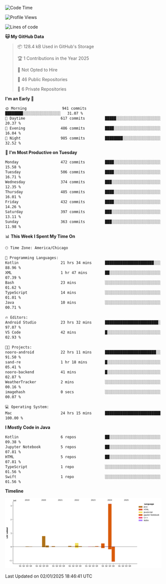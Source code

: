 <!--START_SECTION:waka-->
![Code Time](http://img.shields.io/badge/Code%20Time-744%20hrs%2051%20mins-blue)

![Profile Views](http://img.shields.io/badge/Profile%20Views-19-blue)

![Lines of code](https://img.shields.io/badge/From%20Hello%20World%20I%27ve%20Written-4.8%20million%20lines%20of%20code-blue)

**🐱 My GitHub Data** 

> 📦 128.4 kB Used in GitHub's Storage 
 > 
> 🏆 1 Contributions in the Year 2025
 > 
> 🚫 Not Opted to Hire
 > 
> 📜 46 Public Repositories 
 > 
> 🔑 6 Private Repositories 
 > 
**I'm an Early 🐤** 

```text
🌞 Morning                941 commits         ████████░░░░░░░░░░░░░░░░░   31.07 % 
🌆 Daytime                617 commits         █████░░░░░░░░░░░░░░░░░░░░   20.37 % 
🌃 Evening                486 commits         ████░░░░░░░░░░░░░░░░░░░░░   16.04 % 
🌙 Night                  985 commits         ████████░░░░░░░░░░░░░░░░░   32.52 % 
```
📅 **I'm Most Productive on Tuesday** 

```text
Monday                   472 commits         ████░░░░░░░░░░░░░░░░░░░░░   15.58 % 
Tuesday                  506 commits         ████░░░░░░░░░░░░░░░░░░░░░   16.71 % 
Wednesday                374 commits         ███░░░░░░░░░░░░░░░░░░░░░░   12.35 % 
Thursday                 485 commits         ████░░░░░░░░░░░░░░░░░░░░░   16.01 % 
Friday                   432 commits         ████░░░░░░░░░░░░░░░░░░░░░   14.26 % 
Saturday                 397 commits         ███░░░░░░░░░░░░░░░░░░░░░░   13.11 % 
Sunday                   363 commits         ███░░░░░░░░░░░░░░░░░░░░░░   11.98 % 
```


📊 **This Week I Spent My Time On** 

```text
🕑︎ Time Zone: America/Chicago

💬 Programming Languages: 
Kotlin                   21 hrs 34 mins      ██████████████████████░░░   88.96 % 
XML                      1 hr 47 mins        ██░░░░░░░░░░░░░░░░░░░░░░░   07.39 % 
Bash                     23 mins             ░░░░░░░░░░░░░░░░░░░░░░░░░   01.62 % 
TypeScript               14 mins             ░░░░░░░░░░░░░░░░░░░░░░░░░   01.01 % 
Java                     10 mins             ░░░░░░░░░░░░░░░░░░░░░░░░░   00.71 % 

🔥 Editors: 
Android Studio           23 hrs 32 mins      ████████████████████████░   97.07 % 
VS Code                  42 mins             █░░░░░░░░░░░░░░░░░░░░░░░░   02.93 % 

🐱‍💻 Projects: 
nooro-android            22 hrs 11 mins      ███████████████████████░░   91.50 % 
sand-re                  1 hr 18 mins        █░░░░░░░░░░░░░░░░░░░░░░░░   05.41 % 
nooro-backend            41 mins             █░░░░░░░░░░░░░░░░░░░░░░░░   02.87 % 
WeatherTracker           2 mins              ░░░░░░░░░░░░░░░░░░░░░░░░░   00.16 % 
imagehash                0 secs              ░░░░░░░░░░░░░░░░░░░░░░░░░   00.07 % 

💻 Operating System: 
Mac                      24 hrs 15 mins      █████████████████████████   100.00 % 
```

**I Mostly Code in Java** 

```text
Kotlin                   6 repos             ██░░░░░░░░░░░░░░░░░░░░░░░   09.38 % 
Jupyter Notebook         5 repos             ██░░░░░░░░░░░░░░░░░░░░░░░   07.81 % 
HTML                     5 repos             ██░░░░░░░░░░░░░░░░░░░░░░░   07.81 % 
TypeScript               1 repo              ░░░░░░░░░░░░░░░░░░░░░░░░░   01.56 % 
Swift                    1 repo              ░░░░░░░░░░░░░░░░░░░░░░░░░   01.56 % 
```



**Timeline**

![Lines of Code chart](https://raw.githubusercontent.com/phanijsp/phanijsp/main/assets/bar_graph.png)


 Last Updated on 02/01/2025 18:46:41 UTC
<!--END_SECTION:waka-->
